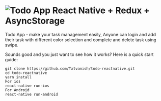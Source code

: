 ![Todo App](/images/logo.png)
React Native + Redux + AsyncStorage
===

Todo App - make your task management easily, Anyone can login and add their task with different color selection and complete and delete task using swipe.

Sounds good and you just want to see how it works? Here is a quick start guide:

```
git clone https://github.com/Tatvanish/todo-reactnative.git
cd todo-reactnative
yarn install
For ios 
react-native run-ios
For Android 
react-native run-android
```